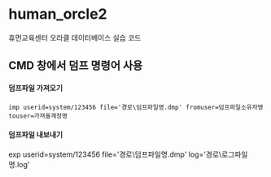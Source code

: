 # human_orcle2
휴먼교육센터 오라클 데이터베이스 실습 코드



## CMD 창에서 덤프 명령어 사용

#### 덤프파일 가져오기 <br>
```
imp userid=system/123456 file='경로\덤프파일명.dmp' fromuser=덤프파일소유자명 touser=가져올계정명
```

#### 덤프파일 내보내기 <br>
exp userid=system/123456 file='경로\덤프파일명.dmp' log='경로\로그파일명.log'
